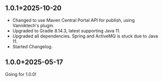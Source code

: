 ## 1.0.1+2025-10-20

* Changed to use Maven Central Portal API for publish, using Vanniktech's plugin.
* Upgraded to Gradle 8.14.3, latest supporting Java 11.
* Upgraded all dependencies. Spring and ActiveMQ is stuck due to Java 11.
* Started Changelog.

## 1.0.0+2025-05-17

Going for 1.0.0!